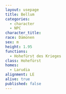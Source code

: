 ```yaml
---
layout: usepage
title: Bellum
categories:
  - character
  - NPC
character_title: 
race: Dämonen
sex: m
height: 1.95
functions:
  - Hohefürst des Krieges
class: Hohefürst
homes:
  - Larudia
alignment: LE
alive: true
published: false
---
```



